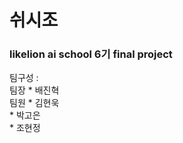 # 쉬시조
### likelion ai school 6기 final project
팀구성 :   
팀장  * 배진혁  
팀원  * 김현욱  
      * 박고은  
      * 조현정   
